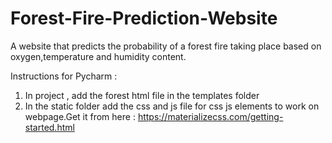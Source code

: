# Forest-Fire-Prediction-Website
A website that predicts the probability of a forest fire taking place based on oxygen,temperature and humidity content.

Instructions for Pycharm :
1) In project , add the forest html file in the templates folder
2) In the static folder add the css and js file for css js elements to work on webpage.Get it from here : https://materializecss.com/getting-started.html
